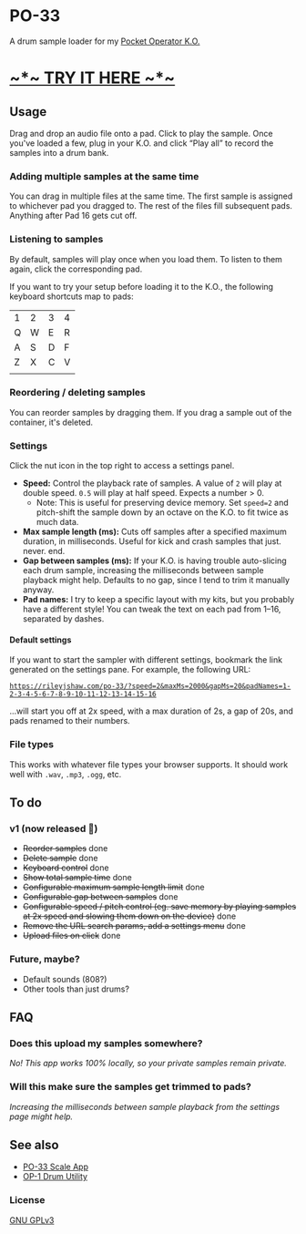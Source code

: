 # PO-33

A drum sample loader for my [Pocket Operator K.O.](https://teenage.engineering/guides/po-33/en)

# [~\*~ TRY IT HERE ~*~](https://rileyjshaw.com/po-33/)

## Usage

Drag and drop an audio file onto a pad. Click to play the sample. Once you've loaded a few, plug in your K.O. and click “Play all” to record the samples into a drum bank.

### Adding multiple samples at the same time

You can drag in multiple files at the same time. The first sample is assigned to whichever pad you dragged to. The rest of the files fill subsequent pads. Anything after Pad 16 gets cut off.

### Listening to samples

By default, samples will play once when you load them. To listen to them again, click the corresponding pad.

If you want to try your setup before loading it to the K.O., the following keyboard shortcuts map to pads:

|   |   |   |   |
|---|---|---|---|
| 1 | 2 | 3 | 4 |
| Q | W | E | R |
| A | S | D | F |
| Z | X | C | V |
|   |   |   |   |

### Reordering / deleting samples

You can reorder samples by dragging them. If you drag a sample out of the container, it's deleted.

### Settings

Click the nut icon in the top right to access a settings panel.

- **Speed:** Control the playback rate of samples. A value of `2` will play at double speed. `0.5` will play at half speed. Expects a number > 0.
  - Note: This is useful for preserving device memory. Set `speed=2` and pitch-shift the sample down by an octave on the K.O. to fit twice as much data.
- **Max sample length (ms):** Cuts off samples after a specified maximum duration, in milliseconds. Useful for kick and crash samples that just. never. end.
- **Gap between samples (ms):** If your K.O. is having trouble auto-slicing each drum sample, increasing the milliseconds between sample playback might help. Defaults to no gap, since I tend to trim it manually anyway.
- **Pad names:** I try to keep a specific layout with my kits, but you probably have a different style! You can tweak the text on each pad from 1–16, separated by dashes.

#### Default settings

If you want to start the sampler with different settings, bookmark the link generated on the settings pane. For example, the following URL:

[`https://rileyjshaw.com/po-33/?speed=2&maxMs=2000&gapMs=20&padNames=1-2-3-4-5-6-7-8-9-10-11-12-13-14-15-16`](https://rileyjshaw.com/po-33/?speed=2&maxMs=2000&gapMs=20&padNames=1-2-3-4-5-6-7-8-9-10-11-12-13-14-15-16)

…will start you off at 2x speed, with a max duration of 2s, a gap of 20s, and pads renamed to their numbers.

### File types

This works with whatever file types your browser supports. It should work well with `.wav`, `.mp3`, `.ogg`, etc.

## To do

### v1 (now released 🎉)
- ~~Reorder samples~~ done
- ~~Delete sample~~ done
- ~~Keyboard control~~ done
- ~~Show total sample time~~ done
- ~~Configurable maximum sample length limit~~ done
- ~~Configurable gap between samples~~ done
- ~~Configurable speed / pitch control (eg. save memory by playing samples at 2x speed and slowing them down on the device)~~ done
- ~~Remove the URL search params, add a settings menu~~ done
- ~~Upload files on click~~ done

### Future, maybe?
- Default sounds (808?)
- Other tools than just drums?

## FAQ

### Does this upload my samples somewhere?

_No! This app works 100% locally, so your private samples remain private._

### Will this make sure the samples get trimmed to pads?

_Increasing the milliseconds between sample playback from the settings page might help._

## See also

- [PO-33 Scale App](https://punkyv4n.me/po-33-scale-app/)
- [OP-1 Drum Utility](https://splice.com/plugins/26589-op-1-drum-utility-vst-au-by-xfer-records)

### License

[GNU GPLv3](https://github.com/rileyjshaw/po-33/blob/master/README.md)
